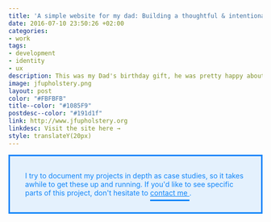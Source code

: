 ```yaml
---
title: 'A simple website for my dad: Building a thoughtful & intentional presence.'
date: 2016-07-10 23:50:26 +02:00
categories:
- work
tags:
- development
- identity
- ux
description: This was my Dad's birthday gift, he was pretty happy about it.
image: jfupholstery.png
layout: post
color: "#FBFBFB"
title--color: "#1085F9"
postdesc--color: "#191d1f"
link: http://www.jfupholstery.org
linkdesc: Visit the site here →
style: translateY(20px)
---
```


<style>
  p > a {
		color: #1085F9;
		padding-bottom: 5px;
		border-bottom: 1px solid #1085F9;
	}

	.box {
		background-color: rgba(16, 133, 249, 0.1);
		color: #1085F9;
		padding: 30px;
		border: 3px solid #1085F9;
	}
</style>

<div class="box">
	I try to document my projects in depth as case studies, so it takes awhile to get these up and running. If you'd like to see specific parts of this project, don't hesitate to <a href="mailto:justinmfarrugia@gmail.com" style="color: #1085F9;
		padding-bottom: 5px;
		border-bottom: 3px solid #1085F9;">contact me </a>.
</div>

<br>

